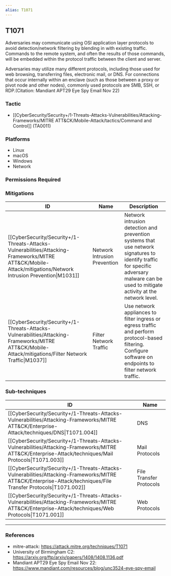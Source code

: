 ```yaml
---
alias: T1071
---
```


## T1071

Adversaries may communicate using OSI application layer protocols to avoid detection/network filtering by blending in with existing traffic. Commands to the remote system, and often the results of those commands, will be embedded within the protocol traffic between the client and server. 

Adversaries may utilize many different protocols, including those used for web browsing, transferring files, electronic mail, or DNS. For connections that occur internally within an enclave (such as those between a proxy or pivot node and other nodes), commonly used protocols are SMB, SSH, or RDP.(Citation: Mandiant APT29 Eye Spy Email Nov 22) 


### Tactic
- [[CyberSecurity/Security+/1-Threats-Attacks-Vulnerabilities/Attacking-Frameworks/MITRE ATT&CK/Mobile-Attack/tactics/Command and Control]] (TA0011)

### Platforms
- Linux
- macOS
- Windows
- Network

### Permissions Required

### Mitigations

| ID | Name | Description |
| --- | --- | --- |
| [[CyberSecurity/Security+/1-Threats-Attacks-Vulnerabilities/Attacking-Frameworks/MITRE ATT&CK/Mobile-Attack/mitigations/Network Intrusion Prevention\|M1031]] | Network Intrusion Prevention | Network intrusion detection and prevention systems that use network signatures to identify traffic for specific adversary malware can be used to mitigate activity at the network level. |
| [[CyberSecurity/Security+/1-Threats-Attacks-Vulnerabilities/Attacking-Frameworks/MITRE ATT&CK/Mobile-Attack/mitigations/Filter Network Traffic\|M1037]] | Filter Network Traffic | Use network appliances to filter ingress or egress traffic and perform protocol-based filtering. Configure software on endpoints to filter network traffic. |

### Sub-techniques

| ID | Name |
| --- | --- |
| [[CyberSecurity/Security+/1-Threats-Attacks-Vulnerabilities/Attacking-Frameworks/MITRE ATT&CK/Enterprise-Attack/techniques/DNS\|T1071.004]] | DNS |
| [[CyberSecurity/Security+/1-Threats-Attacks-Vulnerabilities/Attacking-Frameworks/MITRE ATT&CK/Enterprise-Attack/techniques/Mail Protocols\|T1071.003]] | Mail Protocols |
| [[CyberSecurity/Security+/1-Threats-Attacks-Vulnerabilities/Attacking-Frameworks/MITRE ATT&CK/Enterprise-Attack/techniques/File Transfer Protocols\|T1071.002]] | File Transfer Protocols |
| [[CyberSecurity/Security+/1-Threats-Attacks-Vulnerabilities/Attacking-Frameworks/MITRE ATT&CK/Enterprise-Attack/techniques/Web Protocols\|T1071.001]] | Web Protocols |


---
### References

- mitre-attack: https://attack.mitre.org/techniques/T1071
- University of Birmingham C2: https://arxiv.org/ftp/arxiv/papers/1408/1408.1136.pdf
- Mandiant APT29 Eye Spy Email Nov 22: https://www.mandiant.com/resources/blog/unc3524-eye-spy-email
